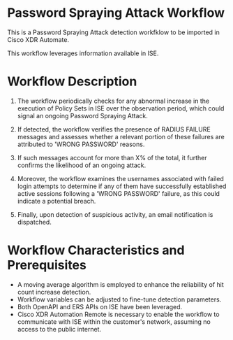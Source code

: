 # Password Spraying Attack Workflow
This is a Password Spraying Attack detection workfklow to be imported in Cisco XDR Automate.

This workflow leverages information available in ISE.

# Workflow Description

1) The workflow periodically checks for any abnormal increase in the execution of Policy Sets in ISE over the observation period, which could signal an ongoing Password Spraying Attack.

2) If detected, the workflow verifies the presence of RADIUS FAILURE messages and assesses whether a relevant portion of these failures are attributed to 'WRONG PASSWORD' reasons.

3) If such messages account for more than X% of the total, it further confirms the likelihood of an ongoing attack.

4) Moreover, the workflow examines the usernames associated with failed login attempts to determine if any of them have successfully established active sessions following a 'WRONG PASSWORD' failure, as this could indicate a potential breach.

6) Finally, upon detection of suspicious activity, an email notification is dispatched.
   

# Workflow Characteristics and Prerequisites

- A moving average algorithm is employed to enhance the reliability of hit count increase detection.
- Workflow variables can be adjusted to fine-tune detection parameters.
- Both OpenAPI and ERS APIs on ISE have been leveraged.
- Cisco XDR Automation Remote is necessary to enable the workflow to communicate with ISE within the customer's network, assuming no access to the public internet.
